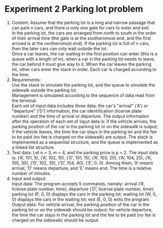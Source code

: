 # Experiment 2 Parking lot problem
1) Content:
Assume that the parking lot is a long and narrow passage that can park n cars, and there is only one gate for cars to enter and exit.  
In the parking lot, the cars are arranged from north to south in the order of their arrival time (the gate is at the southernmost end, and the first
arrived is at the northernmost end). If the parking lot is full of n cars, then the later cars can only wait outside the lot.  
Once a car leaves, the car waiting in the first position can enter (this is a queue with a length of m); when a car in the parking lot needs to leave, the car behind it must give way to it. When the car leaves the parking lot,
other cars enter the stack in order. Each car is charged according to the time.  
2) Requirements:  
Use the stack to simulate the parking lot, and the queue to simulate the sidewalk outside the parking lot.  
Management is simulated according to the sequence of data read from the terminal.  
Each set of input data includes three data: the car's "arrival" ('A') or "departure" ('D') information, the car identification (license plate number) and the time of arrival or departure. The output information after the operation of each set of input data is: if the vehicle arrives, the parking position of the car in the parking lot or on the sidewalk is output; if the vehicle leaves, the time the car stays in the parking lot and the fee to be paid (no fee is charged on the sidewalk) are output. The stack is implemented as a sequential structure, and the queue is implemented as a linked list structure.  
3) Test data: Let n = 3, m = 4, and the parking price is p = 2. The input data is:
(‘A’, 101, 5), (‘A’, 102, 10), (‘D’, 101, 15), (‘A’, 103, 20), (‘A’, 104,
25), (‘A’, 105, 30), (‘D’, 102, 35), (‘D’, 104, 40), (‘E’, 0, 0). Among them, ‘A’
means arrival, ‘D’ means departure, and ‘E’ means end. The time is a relative number of minutes.  
4) Input and output:  
Input data: The program accepts 5 commands, namely: arrival (‘A’, license plate number, time); departure (‘D’, license plate number, time); parking lot (P, 0, 0) displays the cars in the parking lot; waiting lot (W, 0, 0) displays the cars in the waiting lot; exit (E, 0, 0) exits the program.  
Output data: For vehicle arrival, the parking position of the car in the parking lot or on the sidewalk should be output; for vehicle departure, the time the car stays in the parking lot and the fee to be paid (no fee is charged on the sidewalk) should be output.
